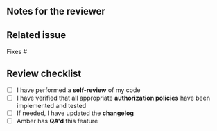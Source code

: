 ## Notes for the reviewer



## Related issue

Fixes #

## Review checklist

- [ ] I have performed a **self-review** of my code
- [ ] I have verified that all appropriate **authorization policies** have been implemented and tested
- [ ] If needed, I have updated the **changelog**
- [ ] Amber has **QA'd** this feature
